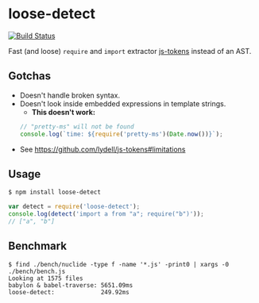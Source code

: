 # loose-detect

[![Build Status](https://travis-ci.org/zertosh/loose-detect.svg?branch=master)](https://travis-ci.org/zertosh/loose-detect)

Fast (and loose) `require` and `import` extractor [js-tokens](https://github.com/lydell/js-tokens) instead of an AST.

## Gotchas

* Doesn't handle broken syntax.
* Doesn't look inside embedded expressions in template strings.
  - **This doesn't work:**
  ```js
  // "pretty-ms" will not be found
  console.log(`time: ${require('pretty-ms')(Date.now())}`);
  ```
* See https://github.com/lydell/js-tokens#limitations

## Usage

```sh
$ npm install loose-detect
```

```js
var detect = require('loose-detect');
console.log(detect('import a from "a"; require("b")'));
// ["a", "b"]
```

## Benchmark

```
$ find ./bench/nuclide -type f -name '*.js' -print0 | xargs -0 ./bench/bench.js
Looking at 1575 files
babylon & babel-traverse: 5651.09ms
loose-detect:             249.92ms
```
